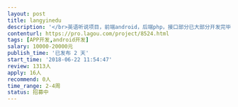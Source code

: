 ```yaml
---                
layout: post       
title: langyinedu           
description: '</br>英语听说项目，前端android，后端php，接口部分已大部分开发完毕，基于RxAndroid+Retrofit框架，后期主要是新版界面的开发</br>'     
contenturl: https://pro.lagou.com/project/8524.html      
tags: [APP开发,android开发]            
salary: 10000-20000元          
publish_time: '已发布 2 天'         
start_time: '2018-06-22 11:54:47'           
review: 1313人                   
apply: 16人                   
recommend: 0人                   
time_range: 2-4周              
status: 招募中                  
---                 
```

